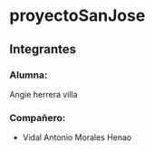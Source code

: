 # proyectoSanJose

## Integrantes

### Alumna: 
 Angie herrera villa

### Compañero:
- Vidal Antonio Morales Henao

 